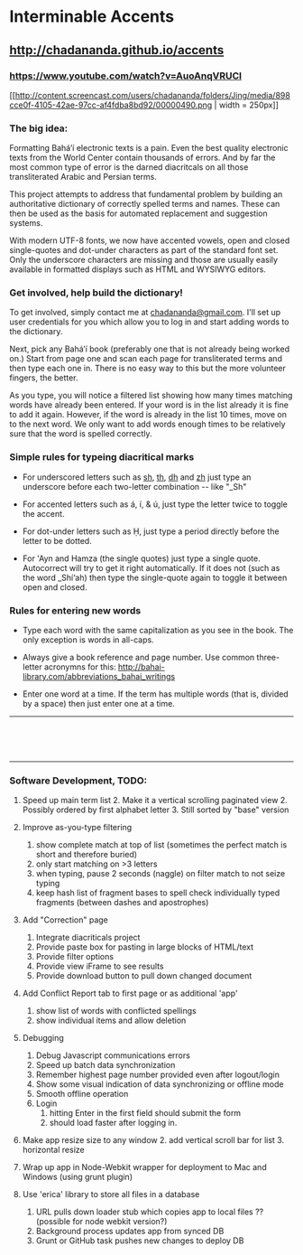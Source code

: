 # Interminable Accents

## http://chadananda.github.io/accents

### https://www.youtube.com/watch?v=AuoAnqVRUCI

[[http://content.screencast.com/users/chadananda/folders/Jing/media/898cce0f-4105-42ae-97cc-af4fdba8bd92/00000490.png | width = 250px]]


### The big idea:

Formatting Bahá’í electronic texts is a pain. Even the best quality electronic texts from the World Center contain thousands of errors. And by far the most common type of error is the darned diacritcals on all those transliterated Arabic and Persian terms.

This project attempts to address that fundamental problem by building an authoritative dictionary of correctly spelled terms and names. These can then be used as the basis for automated replacement and suggestion systems.

With modern UTF-8 fonts, we now have accented vowels, open and closed single-quotes and dot-under characters as part of the standard font set. Only the underscore characters are missing and those are usually easily available in formatted displays such as HTML and WYSIWYG editors.



### Get involved, help build the dictionary!

To get involved, simply contact me at <chadananda@gmail.com>. I'll set up user credentials for you which allow you to log in and start adding words to the dictionary.

Next, pick any Bahá’í book (preferably one that is not already being worked on.) Start from page one and scan each page for transliterated terms and then type each one in. There is no easy way to this but the more volunteer fingers, the better.

As you type, you will notice a filtered list showing how many times matching words have already been entered. If your word is in the list already it is fine to add it again. However, if the word is already in the list 10 times, move on to the next word. We only want to add words enough times to be relatively sure that the word is spelled correctly.



### Simple rules for typeing diacritical marks

* For underscored letters such as <u>sh</u>, <u>th</u>, <u>dh</u> and <u>zh</u> just type an underscore before each two-letter combination -- like "_Sh"

* For accented letters such as á, í, & ú, just type the letter twice to toggle the accent.

* For dot-under letters such as Ḥ, just type a period directly before the letter to be dotted.

* For 'Ayn and Hamza (the single quotes) just type a single quote. Autocorrect will try to get it right automatically. If it does not (such as the word _Shí‘ah) then type the single-quote again to toggle it between open and closed.



### Rules for entering new words

* Type each word with the same capitalization as you see in the book. The only exception is words in all-caps.

* Always give a book reference and page number. Use common three-letter acronymns for this: http://bahai-library.com/abbreviations_bahai_writings

* Enter one word at a time. If the term has multiple words (that is, divided by a space) then just enter one at a time.



------------------------

<br><br><br>
 
------------------------


### Software Development, TODO:

1. Speed up main term list 
    2. Make it a vertical scrolling paginated view
    2. Possibly ordered by first alphabet letter 
    3. Still sorted by "base" version

1. Improve as-you-type filtering
    1. show complete match at top of list (sometimes the perfect match is short and therefore buried)
    2. only start matching on >3 letters
    3. when typing, pause 2 seconds (naggle) on filter match to not seize typing
    4. keep hash list of fragment bases to spell check individually typed fragments (between dashes and apostrophes)

1. Add "Correction" page
   1. Integrate diacriticals project
   2. Provide paste box for pasting in large blocks of HTML/text
   3. Provide filter options
   3. Provide view iFrame to see results
   4. Provide download button to pull down changed document

1. Add Conflict Report tab to first page or as additional 'app'
   1. show list of words with conflicted spellings
   2. show individual items and allow deletion 

1. Debugging
   1. Debug Javascript communications errors
   2. Speed up batch data synchronization
   3. Remember highest page number provided even after logout/login
   3. Show some visual indication of data synchronizing or offline mode 
   4. Smooth offline operation
   4. Login  
      1. hitting Enter in the first field should submit the form
      2. should load faster after logging in.

1. Make app resize size to any window
   2. add vertical scroll bar for list
   3. horizontal resize

1. Wrap up app in Node-Webkit wrapper for deployment to Mac and Windows (using grunt plugin)

1. Use 'erica' library to store all files in a database 
   1. URL pulls down loader stub which copies app to local files ?? (possible for node webkit version?)
   2. Background process updates app from synced DB
   3. Grunt or GitHub task pushes new changes to deploy DB





